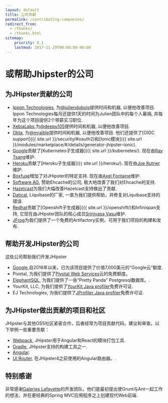 ```yaml
---
layout: default
title: 公司贡献
permalink: /contributing-companies/
redirect_from:
  - /thanks/
  - /thanks.html
sitemap:
    priority: 0.1
    lastmod: 2017-11-29T00:00:00-00:00
---
```

# <i class="fa fa-building"></i> 或帮助Jhipster的公司

## 为JHipster贡献的公司

*   [Ippon Technologies](http://www.ippon.fr/), 为[@juliendubois](https://twitter.com/juliendubois)提供时间和机器, 以便他改善项目. Ippon Technologies每月还提供1天的时间为Julien团队中的每个人募捐, 并每年为这个项目提供2个带薪实习职位.
*   [XebiaLabs](https://xebialabs.com/),为[@deepu105](https://twitter.com/deepu105)提供时间和机器, 以便他改善项目.
*   [Okta](https://developer.okta.com/), 为[@mraible](https://twitter.com/mraible)提供时间和机器, 以便他改善项目. 他们还提供了[OIDC support]({{ site.url }}/security/#oauth2)和[Ionic模块]({{ site.url }}/modules/marketplace/#/details/generator-jhipster-ionic).
*   [Google](https://google.com)贡献了[Kubernetes子生成器]({{ site.url }}/kubernetes/). 现在由[Ray Tsang](https://twitter.com/saturnism)维护.
*   [Heroku](https://www.heroku.com/)贡献了[Heroku子生成器]({{ site.url }}/heroku/). 现在由[Joe Kutner](https://twitter.com/codefinger)维护.
*    [Boxfuse](https://boxfuse.com/)增加了对JHipster的特定支持. 现在由[Axel Fontaine](https://twitter.com/axelfontaine)维护.
*   [Software AG](http://www.softwareag.com/), 赞助Ehcache的公司, 极大地改善了我们对Ehcache的支持.
*   [Hazelcast](https://hazelcast.com/)为我们大幅改善Hazelcast支持做出了贡献.
*   [Datical](http://www.datical.com/), Liquibase的厂家, 一直为我们提供帮助，并修复对Liquibase支持的错误.
*   [Redhat](https://www.redhat.com/en)贡献了[Openshift子生成器]({{ site.url }}/openshift/)和Infinispan支持, 它现在由JHipster团队的核心成员[Srinivasa Vasu](https://twitter.com/srinivasavasu)维护.
*   [JFrog](https://jfrog.com/)为我们提供了一个免费的Artifactory实例，可用于我们项目的构建和发布.

## 帮助开发JHipster的公司

这些公司帮助我们开发JHipster

*   [Google](https://google.com),自2016年以来，已为该项目提供了价值7,000美元的“Google云”额度.
*   Pivotal, 为我们提供了[Pivotal Web Services](http://run.pivotal.io/)云的免费额度。
*   [ElephantSQL](http://www.elephantsql.com/), 为我们提供了一些“Pretty Panda” Postgresql数据库。.
*   YourKit, LLC, 为我们提供了[YourKit Java profiler](http://www.yourkit.com/java/profiler/index.jsp)免费许可证.
*   EJ Technologies, 为我们提供了[JProfiler Java profiler](http://www.ej-technologies.com/products/jprofiler/overview.html)免费许可证.

## 为JHipster做出贡献的项目和社区

JHipster与其他OSS社区紧密合作，后者经常为项目贡献代码，建议和审查。以下举例一些重要贡献：

*   [Webpack](https://webpack.github.io/), JHipster用于Angular和React的模块打包工具.
*   [Gradle](https://gradle.org/), JHipster支持的构建工具之一.
*   [Angular](https://angular.io/).
*   [UI Router](https://ui-router.github.io/), 在JHipster4之前使用的Angular路由器。.

## 特别感谢

非常感谢[Galeries Lafayette](http://www.galerieslafayette.com/)的开发团队，他们是最初提出使Grunt与Ant一起工作的想法，并在更经典的Spring MVC应用程序之上创建现代Web前端.
